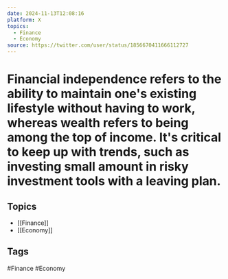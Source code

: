 ```yaml
---
date: 2024-11-13T12:08:16
platform: X
topics:
  - Finance
  - Economy
source: https://twitter.com/user/status/1856670411666112727
---
```

# Financial independence refers to the ability to maintain one's existing lifestyle without having to work, whereas wealth refers to being among the top of income. It's critical to keep up with trends, such as investing small amount in risky investment tools with a leaving plan.

## Topics
- [[Finance]]
- [[Economy]]

## Tags
#Finance #Economy